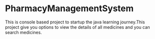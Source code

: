 # PharmacyManagementSystem
This is  console based project to startup the java learning journey.This project give you options to view the details of all medicines and you can search medicines.
